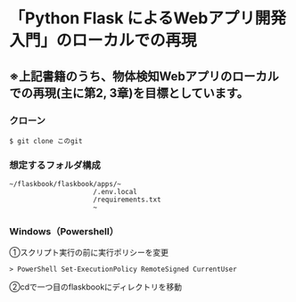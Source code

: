 # 「Python Flask によるWebアプリ開発入門」のローカルでの再現

## ※上記書籍のうち、物体検知Webアプリのローカルでの再現(主に第2, 3章)を目標としています。
### クローン

```
$ git clone このgit
```

### 想定するフォルダ構成
```
~/flaskbook/flaskbook/apps/~
                     /.env.local
                     /requirements.txt
                     ~
```


### Windows（Powershell）
①スクリプト実行の前に実行ポリシーを変更
```
> PowerShell Set-ExecutionPolicy RemoteSigned CurrentUser
```

②cdで一つ目のflaskbookにディレクトリを移動



